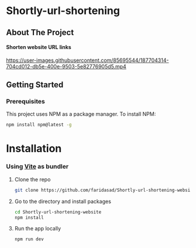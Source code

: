 # Shortly-url-shortening

## About The Project

#### Shorten website URL links

https://user-images.githubusercontent.com/85695544/187704314-704cd012-db5e-400e-9503-5e82776905d5.mp4


## Getting Started

### Prerequisites

This project uses NPM as a package manager. To install NPM:

```sh
npm install npm@latest -g
```

# Installation

### Using [Vite](https://vitejs.dev/) as bundler

1. Clone the repo

   ```sh
   git clone https://github.com/faridasad/Shortly-url-shortening-website.git
   ```
2. Go to the directory and install packages

   ```sh
   cd Shortly-url-shortening-website
   npm install
   ```
3. Run the app locally

    ```sh
    npm run dev
    ```

